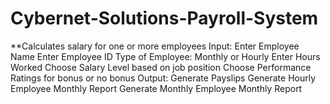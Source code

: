 # Cybernet-Solutions-Payroll-System
**Calculates salary for one or more employees
Input:
Enter Employee Name
Enter Employee ID
Type of Employee: Monthly or Hourly
Enter Hours Worked
Choose Salary Level based on job position
Choose Performance Ratings for bonus or no bonus
Output:
Generate Payslips
Generate Hourly Employee Monthly Report
Generate Monthly Employee Monthly Report
